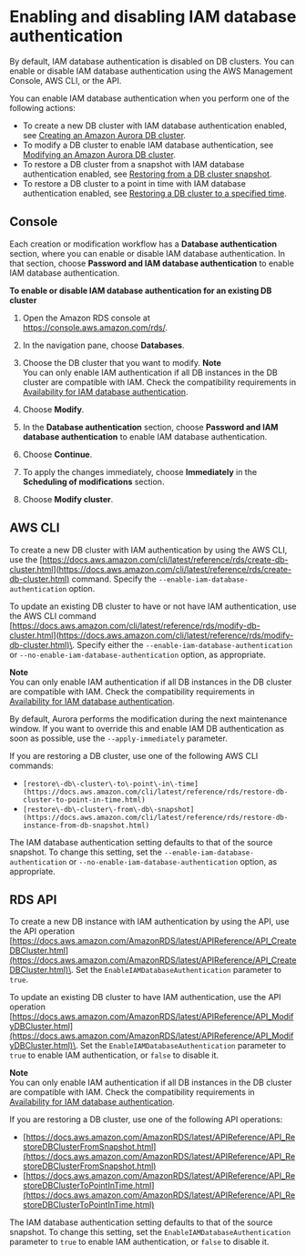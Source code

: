 # Enabling and disabling IAM database authentication<a name="UsingWithRDS.IAMDBAuth.Enabling"></a>

By default, IAM database authentication is disabled on DB clusters\. You can enable or disable IAM database authentication using the AWS Management Console, AWS CLI, or the API\.

You can enable IAM database authentication when you perform one of the following actions:
+ To create a new DB cluster with IAM database authentication enabled, see [Creating an Amazon Aurora DB cluster](Aurora.CreateInstance.md)\.
+ To modify a DB cluster to enable IAM database authentication, see [Modifying an Amazon Aurora DB cluster](Aurora.Modifying.md)\.
+ To restore a DB cluster from a snapshot with IAM database authentication enabled, see [Restoring from a DB cluster snapshot](aurora-restore-snapshot.md)\.
+ To restore a DB cluster to a point in time with IAM database authentication enabled, see [Restoring a DB cluster to a specified time](aurora-pitr.md)\.

## Console<a name="UsingWithRDS.IAMDBAuth.Enabling.Console"></a>

Each creation or modification workflow has a **Database authentication** section, where you can enable or disable IAM database authentication\. In that section, choose **Password and IAM database authentication** to enable IAM database authentication\.

**To enable or disable IAM database authentication for an existing DB cluster**

1. Open the Amazon RDS console at [https://console\.aws\.amazon\.com/rds/](https://console.aws.amazon.com/rds/)\.

1. In the navigation pane, choose **Databases**\.

1. Choose the DB cluster that you want to modify\.
**Note**  
You can only enable IAM authentication if all DB instances in the DB cluster are compatible with IAM\. Check the compatibility requirements in [Availability for IAM database authentication](UsingWithRDS.IAMDBAuth.md#UsingWithRDS.IAMDBAuth.Availability)\. 

1. Choose **Modify**\.

1. In the **Database authentication** section, choose **Password and IAM database authentication** to enable IAM database authentication\.

1. Choose **Continue**\.

1. To apply the changes immediately, choose **Immediately** in the **Scheduling of modifications** section\.

1. Choose **Modify cluster**\.

## AWS CLI<a name="UsingWithRDS.IAMDBAuth.Enabling.CLI"></a>

To create a new DB cluster with IAM authentication by using the AWS CLI, use the [https://docs.aws.amazon.com/cli/latest/reference/rds/create-db-cluster.html](https://docs.aws.amazon.com/cli/latest/reference/rds/create-db-cluster.html) command\. Specify the `--enable-iam-database-authentication` option\.

To update an existing DB cluster to have or not have IAM authentication, use the AWS CLI command [https://docs.aws.amazon.com/cli/latest/reference/rds/modify-db-cluster.html](https://docs.aws.amazon.com/cli/latest/reference/rds/modify-db-cluster.html)\. Specify either the `--enable-iam-database-authentication` or `--no-enable-iam-database-authentication` option, as appropriate\.

**Note**  
You can only enable IAM authentication if all DB instances in the DB cluster are compatible with IAM\. Check the compatibility requirements in [Availability for IAM database authentication](UsingWithRDS.IAMDBAuth.md#UsingWithRDS.IAMDBAuth.Availability)\. 

By default, Aurora performs the modification during the next maintenance window\. If you want to override this and enable IAM DB authentication as soon as possible, use the `--apply-immediately` parameter\. 

If you are restoring a DB cluster, use one of the following AWS CLI commands:
+ `[restore\-db\-cluster\-to\-point\-in\-time](https://docs.aws.amazon.com/cli/latest/reference/rds/restore-db-cluster-to-point-in-time.html)`
+ `[restore\-db\-cluster\-from\-db\-snapshot](https://docs.aws.amazon.com/cli/latest/reference/rds/restore-db-instance-from-db-snapshot.html)`

The IAM database authentication setting defaults to that of the source snapshot\. To change this setting, set the `--enable-iam-database-authentication` or `--no-enable-iam-database-authentication` option, as appropriate\.

## RDS API<a name="UsingWithRDS.IAMDBAuth.Enabling.API"></a>

To create a new DB instance with IAM authentication by using the API, use the API operation [https://docs.aws.amazon.com/AmazonRDS/latest/APIReference/API_CreateDBCluster.html](https://docs.aws.amazon.com/AmazonRDS/latest/APIReference/API_CreateDBCluster.html)\. Set the `EnableIAMDatabaseAuthentication` parameter to `true`\.

To update an existing DB cluster to have IAM authentication, use the API operation [https://docs.aws.amazon.com/AmazonRDS/latest/APIReference/API_ModifyDBCluster.html](https://docs.aws.amazon.com/AmazonRDS/latest/APIReference/API_ModifyDBCluster.html)\. Set the `EnableIAMDatabaseAuthentication` parameter to `true` to enable IAM authentication, or `false` to disable it\.

**Note**  
You can only enable IAM authentication if all DB instances in the DB cluster are compatible with IAM\. Check the compatibility requirements in [Availability for IAM database authentication](UsingWithRDS.IAMDBAuth.md#UsingWithRDS.IAMDBAuth.Availability)\. 

If you are restoring a DB cluster, use one of the following API operations:
+ [https://docs.aws.amazon.com/AmazonRDS/latest/APIReference/API_RestoreDBClusterFromSnapshot.html](https://docs.aws.amazon.com/AmazonRDS/latest/APIReference/API_RestoreDBClusterFromSnapshot.html)
+ [https://docs.aws.amazon.com/AmazonRDS/latest/APIReference/API_RestoreDBClusterToPointInTime.html](https://docs.aws.amazon.com/AmazonRDS/latest/APIReference/API_RestoreDBClusterToPointInTime.html)

The IAM database authentication setting defaults to that of the source snapshot\. To change this setting, set the `EnableIAMDatabaseAuthentication` parameter to `true` to enable IAM authentication, or `false` to disable it\.